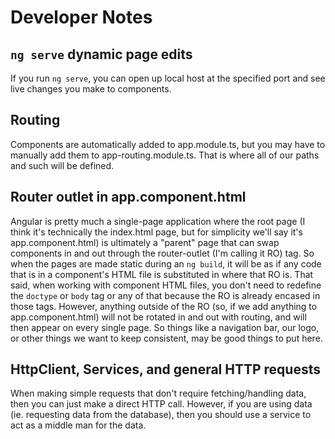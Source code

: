 # Developer Notes

## `ng serve` dynamic page edits
If you run `ng serve`, you can open up local host at the specified port and see live changes you make to components.

## Routing
Components are automatically added to app.module.ts, but you may have to manually add them to app-routing.module.ts. That is where all of our paths and such will be defined.

## Router outlet in app.component.html
Angular is pretty much a single-page application where the root page (I think it's technically the index.html page, but for simplicity we'll say it's app.component.html) is ultimately a "parent" page that can swap components in and out through the router-outlet (I'm calling it RO) tag. So when the pages are made static during an `ng build`, it will be as if any code that is in a component's HTML file is substituted in where that RO is. That said, when working with component HTML files, you don't need to redefine the `doctype` or `body` tag or any of that because the RO is already encased in those tags. However, anything outside of the RO (so, if we add anything to app.component.html) will not be rotated in and out with routing, and will then appear on every single page. So things like a navigation bar, our logo, or other things we want to keep consistent, may be good things to put here.

## HttpClient, Services, and general HTTP requests
When making simple requests that don't require fetching/handling data, then you can just make a direct HTTP call. However, if you are using data (ie. requesting data from the database), then you should use a service to act as a middle man for the data.